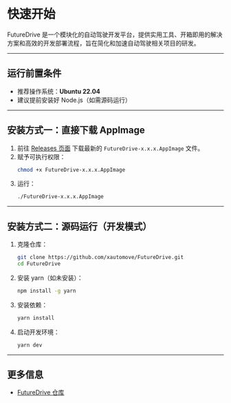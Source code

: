 # 快速开始

FutureDrive 是一个模块化的自动驾驶开发平台，提供实用工具、开箱即用的解决方案和高效的开发部署流程，旨在简化和加速自动驾驶相关项目的研发。

---

## 运行前置条件

- 推荐操作系统：**Ubuntu 22.04**
- 建议提前安装好 Node.js（如需源码运行）

---

## 安装方式一：直接下载 AppImage

1. 前往 [Releases 页面](https://github.com/xautomove/FutureDrive/releases) 下载最新的 `FutureDrive-x.x.x.AppImage` 文件。
2. 赋予可执行权限：
   ```bash
   chmod +x FutureDrive-x.x.x.AppImage
   ```
3. 运行：
   ```bash
   ./FutureDrive-x.x.x.AppImage
   ```

---

## 安装方式二：源码运行（开发模式）

1. 克隆仓库：
   ```bash
   git clone https://github.com/xautomove/FutureDrive.git
   cd FutureDrive
   ```
2. 安装 yarn（如未安装）：
   ```bash
   npm install -g yarn
   ```
3. 安装依赖：
   ```bash
   yarn install
   ```
4. 启动开发环境：
   ```bash
   yarn dev
   ```

---

## 更多信息

- [FutureDrive 仓库](https://github.com/xautomove/FutureDrive)